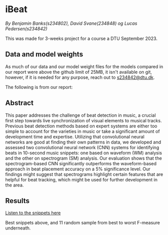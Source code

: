 

# iBeat

_By Benjamin Banks(s234802), David Svane(234848) og Lucas Pedersen(s234842)_

This was made for 3-weeks project for a course a DTU September 2023. 

## Data and model weights
As much of our data and our model weight files for the models compared in our report were above the github limit of 25MB, it isn't available on git, however, if it is needed for any purpose, reach out to s234842@dtu.dk.


The following is from our report:

## Abstract
This paper addresses the challenge of beat detection in music, a crucial first step towards live synchronization of visual elements to musical tracks. Previous beat detection methods based on expert systems are either too simple to account for the varieties in music or take a significant amount of development time and expertise. Utilizing that convolutional neural networks are good at finding their own patterns in data, we developed and assessed two convolutional neural network (CNN) systems for identifying beats in 10-second music snippets: one based on waveform (WM) analysis and the other on spectrogram (SM) analysis. Our evaluation shows that the spectrogram-based CNN significantly outperforms the waveform-based approach in beat placement accuracy on a 5% significance level. Our findings might suggest that spectrograms highlight certain features that are helpful for beat tracking, which might be used for further development in the area.

## Results
[Listen to the snippets here](https://www.benjaminbanks.com/dtu/iBeat)

Best snippets above, and 11 random sample from best to worst F-measure underneath.
